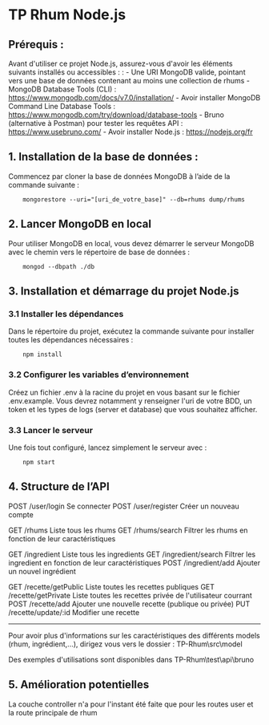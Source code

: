 # TP Rhum Node.js

## Prérequis :

Avant d'utiliser ce projet Node.js, assurez-vous d'avoir les éléments suivants installés ou accessibles : : 
    - Une URI MongoDB valide, pointant vers une base de données contenant au moins une collection de rhums
    - MongoDB Database Tools (CLI) : https://www.mongodb.com/docs/v7.0/installation/
    - Avoir installer MongoDB Command Line Database Tools : https://www.mongodb.com/try/download/database-tools
    - Bruno (alternative à Postman) pour tester les requêtes API : https://www.usebruno.com/
    - Avoir installer Node.js : https://nodejs.org/fr



## 1. Installation de la base de données :

Commencez par cloner la base de données MongoDB à l’aide de la commande suivante :

        mongorestore --uri="[uri_de_votre_base]" --db=rhums dump/rhums


## 2. Lancer MongoDB en local

Pour utiliser MongoDB en local, vous devez démarrer le serveur MongoDB avec le chemin vers le répertoire de base de données :

        mongod --dbpath ./db


## 3. Installation et démarrage du projet Node.js

### 3.1 Installer les dépendances

Dans le répertoire du projet, exécutez la commande suivante pour installer toutes les dépendances nécessaires :

        npm install


### 3.2 Configurer les variables d’environnement

Créez un fichier .env à la racine du projet en vous basant sur le fichier .env.example. Vous devrez notamment y renseigner l'uri de votre BDD, un token et les types de logs (server et database) que vous souhaitez afficher.

### 3.3 Lancer le serveur

Une fois tout configuré, lancez simplement le serveur avec :

        npm start


## 4. Structure de l’API

POST    /user/login             Se connecter
POST    /user/register          Créer un nouveau compte  

GET	    /rhums	                Liste tous les rhums
GET	    /rhums/search	        Filtrer les rhums en fonction de leur caractéristiques

GET	    /ingredient	            Liste tous les ingredients
GET	    /ingredient/search	    Filtrer les ingredient en fonction de leur caractéristiques
POST    /ingredient/add 	    Ajouter un nouvel ingrédient
    
GET	    /recette/getPublic	    Liste toutes les recettes publiques
GET	    /recette/getPrivate	    Liste toutes les recettes privée de l'utilisateur courrant
POST    /recette/add 	        Ajouter une nouvelle recette (publique ou privée)
PUT     /recette/update/:id 	Modifier une recette



------------------------------


Pour avoir plus d'informations sur les caractéristiques des différents models (rhum, ingrédient,...), 
dirigez vous vers le dossier : TP-Rhum\src\model

Des exemples d'utilisations sont disponibles dans TP-Rhum\test\api\bruno


## 5. Amélioration potentielles

La couche controller n'a pour l'instant été faite que pour les routes user et la route principale de rhum 
